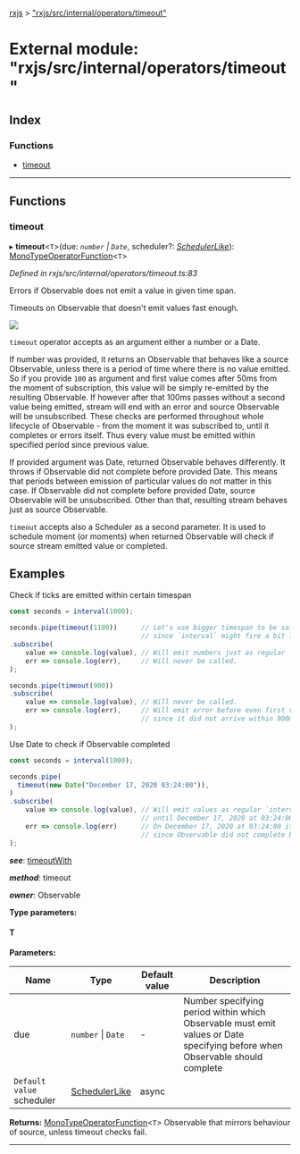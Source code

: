 [rxjs](../README.md) > ["rxjs/src/internal/operators/timeout"](../modules/_rxjs_src_internal_operators_timeout_.md)

# External module: "rxjs/src/internal/operators/timeout"

## Index

### Functions

* [timeout](_rxjs_src_internal_operators_timeout_.md#timeout)

---

## Functions

<a id="timeout"></a>

###  timeout

▸ **timeout**<`T`>(due: *`number` \| `Date`*, scheduler?: *[SchedulerLike](../interfaces/_rxjs_src_internal_types_.schedulerlike.md)*): [MonoTypeOperatorFunction](../interfaces/_rxjs_src_internal_types_.monotypeoperatorfunction.md)<`T`>

*Defined in rxjs/src/internal/operators/timeout.ts:83*

Errors if Observable does not emit a value in given time span.

Timeouts on Observable that doesn't emit values fast enough.

![](timeout.png)

`timeout` operator accepts as an argument either a number or a Date.

If number was provided, it returns an Observable that behaves like a source Observable, unless there is a period of time where there is no value emitted. So if you provide `100` as argument and first value comes after 50ms from the moment of subscription, this value will be simply re-emitted by the resulting Observable. If however after that 100ms passes without a second value being emitted, stream will end with an error and source Observable will be unsubscribed. These checks are performed throughout whole lifecycle of Observable - from the moment it was subscribed to, until it completes or errors itself. Thus every value must be emitted within specified period since previous value.

If provided argument was Date, returned Observable behaves differently. It throws if Observable did not complete before provided Date. This means that periods between emission of particular values do not matter in this case. If Observable did not complete before provided Date, source Observable will be unsubscribed. Other than that, resulting stream behaves just as source Observable.

`timeout` accepts also a Scheduler as a second parameter. It is used to schedule moment (or moments) when returned Observable will check if source stream emitted value or completed.

Examples
--------

Check if ticks are emitted within certain timespan

```javascript
const seconds = interval(1000);

seconds.pipe(timeout(1100))      // Let's use bigger timespan to be safe,
                                 // since `interval` might fire a bit later then scheduled.
.subscribe(
    value => console.log(value), // Will emit numbers just as regular `interval` would.
    err => console.log(err),     // Will never be called.
);

seconds.pipe(timeout(900))
.subscribe(
    value => console.log(value), // Will never be called.
    err => console.log(err),     // Will emit error before even first value is emitted,
                                 // since it did not arrive within 900ms period.
);
```

Use Date to check if Observable completed

```javascript
const seconds = interval(1000);

seconds.pipe(
  timeout(new Date("December 17, 2020 03:24:00")),
)
.subscribe(
    value => console.log(value), // Will emit values as regular `interval` would
                                 // until December 17, 2020 at 03:24:00.
    err => console.log(err)      // On December 17, 2020 at 03:24:00 it will emit an error,
                                 // since Observable did not complete by then.
);
```

*__see__*: [timeoutWith](_rxjs_src_internal_operators_timeoutwith_.md#timeoutwith)

*__method__*: timeout

*__owner__*: Observable

**Type parameters:**

#### T 
**Parameters:**

| Name | Type | Default value | Description |
| ------ | ------ | ------ | ------ |
| due | `number` \| `Date` | - |  Number specifying period within which Observable must emit values or Date specifying before when Observable should complete |
| `Default value` scheduler | [SchedulerLike](../interfaces/_rxjs_src_internal_types_.schedulerlike.md) |  async |

**Returns:** [MonoTypeOperatorFunction](../interfaces/_rxjs_src_internal_types_.monotypeoperatorfunction.md)<`T`>
Observable that mirrors behaviour of source, unless timeout checks fail.

___

